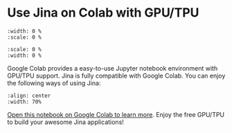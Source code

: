 # Use Jina on Colab with GPU/TPU

```{figure} https://docs.jina.ai/_images/jina-on-colab.png
:width: 0 %
:scale: 0 %
```

```{figure} img/jina-on-colab.png
:scale: 0 %
:width: 0 %
```

Google Colab provides a easy-to-use Jupyter notebook environment with GPU/TPU support. Jina is fully compatible with Google Colab. You can enjoy the following ways of using Jina:

```{figure} jina-on-colab.svg
:align: center
:width: 70%
```

[Open this notebook on Google Colab to learn more](https://colab.research.google.com/github/jina-ai/jina/blob/master/docs/Using_Jina_on_Colab.ipynb). Enjoy the free GPU/TPU to build your awesome Jina applications!
